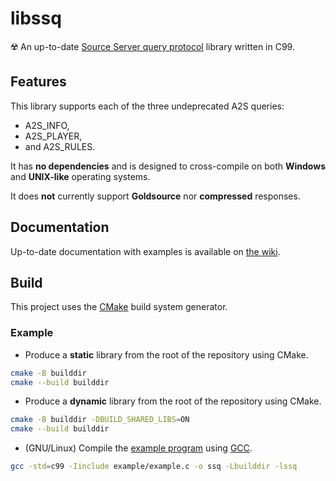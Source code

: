 # libssq

☢️ An up-to-date [Source Server query protocol](https://developer.valvesoftware.com/wiki/Server_queries) library written in C99.

## Features

This library supports each of the three undeprecated A2S queries:
* A2S\_INFO,
* A2S\_PLAYER,
* and A2S\_RULES.

It has **no dependencies** and is designed to cross-compile on both **Windows** and **UNIX-like** operating systems.

It does **not** currently support **Goldsource** nor **compressed** responses.

## Documentation

Up-to-date documentation with examples is available on [the wiki](https://github.com/BinaryAlien/libssq/wiki).

## Build

This project uses the [CMake](https://cmake.org/) build system generator.

### Example

* Produce a **static** library from the root of the repository using CMake.
```sh
cmake -B builddir
cmake --build builddir
```

* Produce a **dynamic** library from the root of the repository using CMake.
```sh
cmake -B builddir -DBUILD_SHARED_LIBS=ON
cmake --build builddir
```

* (GNU/Linux) Compile the [example program](https://github.com/BinaryAlien/libssq/blob/main/example/example.c) using [GCC](https://gcc.gnu.org/).
```sh
gcc -std=c99 -Iinclude example/example.c -o ssq -Lbuilddir -lssq
```

